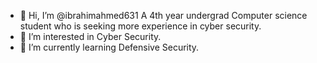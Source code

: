 - 👋 Hi, I’m @ibrahimahmed631 A 4th year undergrad Computer science student who is seeking more experience in cyber security.
- 👀 I’m interested in Cyber Security.
- 🌱 I’m currently learning Defensive Security.

<!---
ibrahimahmed631/ibrahimahmed631 is a ✨ special ✨ repository because its `README.md` (this file) appears on your GitHub profile.
You can click the Preview link to take a look at your changes.
--->
